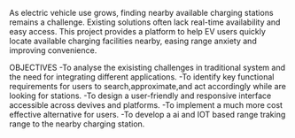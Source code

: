 As electric vehicle use grows, finding nearby available charging stations remains a challenge. Existing solutions 
often lack real-time availability and easy access. This project provides a platform to help EV users quickly locate
available charging facilities nearby, easing range anxiety and improving convenience.

OBJECTIVES
-To analyse the exisisting challenges in traditional system and the need for integrating different applications.
-To identify key functional requirements for users to search,approximate,and act accordingly while are looking for stations.
-To design a user-friendly and responsive interface accessible across devives and platforms.
-To implement a much more cost effective alternative for users.
-To develop a ai and IOT based range traking range to the nearby charging station.
